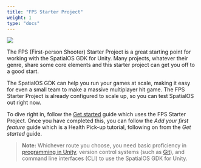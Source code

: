 ```yaml
---
title: "FPS Starter Project"
weight: 1
type: "docs"
---
```


![](assets/fps/fps-starter-headline.png)

The FPS (First-person Shooter) Starter Project is a great starting point for working with the SpatialOS GDK for Unity. Many projects, whatever their genre, share some core elements and this starter project can get you off to a good start.

The SpatialOS GDK can help you run your games at scale, making it easy for even a small team to make a massive multiplayer hit game. The FPS Starter Project is already configured to scale up, so you can test SpatialOS out right now.

To dive right in, follow the [Get started]({{.Site.BaseURL}}/projects/fps/get-started/get-started) guide which uses the FPS Starter Project. Once you have completed this, you can follow the _Add your first feature_ guide which is a Health Pick-up tutorial, following on from the _Get started_ guide.

> **Note:** Whichever route you choose, you need basic proficiency in [programming in Unity](https://unity3d.com/programming-in-unity), version control systems (such as [Git](https://try.github.io/)), and command line interfaces (CLI) to use the SpatialOS GDK for Unity.
